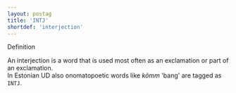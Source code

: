 ```yaml
---
layout: postag
title: 'INTJ'
shortdef: 'interjection'
---
```


Definition


An interjection is a word that is used most often as an exclamation or part of an exclamation.<br/>
In Estonian UD also onomatopoetic words like <i>kõmm</i> 'bang' are tagged as <code>INTJ</code>.
<!-- Interlanguage links updated Út 9. května 2023, 20:03:25 CEST -->
